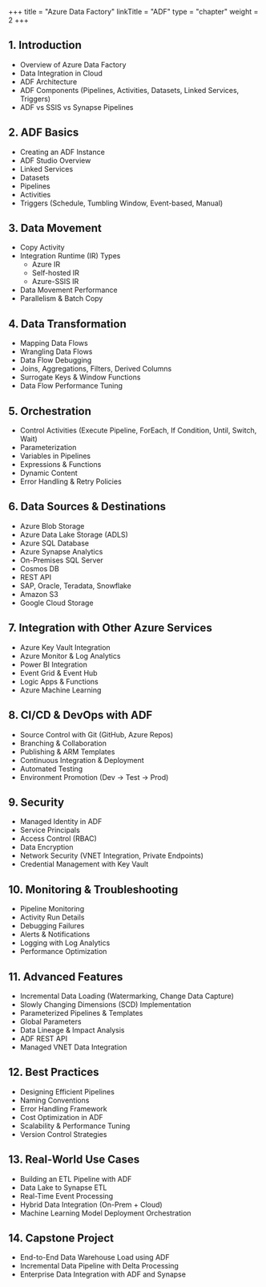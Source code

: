 +++
title = "Azure Data Factory"
linkTitle = "ADF"
type = "chapter"
weight = 2
+++

## 1. Introduction
- Overview of Azure Data Factory
- Data Integration in Cloud
- ADF Architecture
- ADF Components (Pipelines, Activities, Datasets, Linked Services, Triggers)
- ADF vs SSIS vs Synapse Pipelines

## 2. ADF Basics
- Creating an ADF Instance
- ADF Studio Overview
- Linked Services
- Datasets
- Pipelines
- Activities
- Triggers (Schedule, Tumbling Window, Event-based, Manual)

## 3. Data Movement
- Copy Activity
- Integration Runtime (IR) Types
  - Azure IR
  - Self-hosted IR
  - Azure-SSIS IR
- Data Movement Performance
- Parallelism & Batch Copy

## 4. Data Transformation
- Mapping Data Flows
- Wrangling Data Flows
- Data Flow Debugging
- Joins, Aggregations, Filters, Derived Columns
- Surrogate Keys & Window Functions
- Data Flow Performance Tuning

## 5. Orchestration
- Control Activities (Execute Pipeline, ForEach, If Condition, Until, Switch, Wait)
- Parameterization
- Variables in Pipelines
- Expressions & Functions
- Dynamic Content
- Error Handling & Retry Policies

## 6. Data Sources & Destinations
- Azure Blob Storage
- Azure Data Lake Storage (ADLS)
- Azure SQL Database
- Azure Synapse Analytics
- On-Premises SQL Server
- Cosmos DB
- REST API
- SAP, Oracle, Teradata, Snowflake
- Amazon S3
- Google Cloud Storage

## 7. Integration with Other Azure Services
- Azure Key Vault Integration
- Azure Monitor & Log Analytics
- Power BI Integration
- Event Grid & Event Hub
- Logic Apps & Functions
- Azure Machine Learning

## 8. CI/CD & DevOps with ADF
- Source Control with Git (GitHub, Azure Repos)
- Branching & Collaboration
- Publishing & ARM Templates
- Continuous Integration & Deployment
- Automated Testing
- Environment Promotion (Dev → Test → Prod)

## 9. Security
- Managed Identity in ADF
- Service Principals
- Access Control (RBAC)
- Data Encryption
- Network Security (VNET Integration, Private Endpoints)
- Credential Management with Key Vault

## 10. Monitoring & Troubleshooting
- Pipeline Monitoring
- Activity Run Details
- Debugging Failures
- Alerts & Notifications
- Logging with Log Analytics
- Performance Optimization

## 11. Advanced Features
- Incremental Data Loading (Watermarking, Change Data Capture)
- Slowly Changing Dimensions (SCD) Implementation
- Parameterized Pipelines & Templates
- Global Parameters
- Data Lineage & Impact Analysis
- ADF REST API
- Managed VNET Data Integration

## 12. Best Practices
- Designing Efficient Pipelines
- Naming Conventions
- Error Handling Framework
- Cost Optimization in ADF
- Scalability & Performance Tuning
- Version Control Strategies

## 13. Real-World Use Cases
- Building an ETL Pipeline with ADF
- Data Lake to Synapse ETL
- Real-Time Event Processing
- Hybrid Data Integration (On-Prem + Cloud)
- Machine Learning Model Deployment Orchestration

## 14. Capstone Project
- End-to-End Data Warehouse Load using ADF
- Incremental Data Pipeline with Delta Processing
- Enterprise Data Integration with ADF and Synapse


